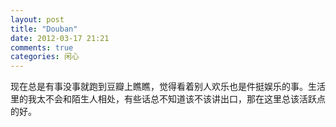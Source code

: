 ```yaml
---
layout: post
title: "Douban"
date: 2012-03-17 21:21
comments: true
categories: 闲心
---
```


现在总是有事没事就跑到豆瓣上瞧瞧，觉得看着别人欢乐也是件挺娱乐的事。生活里的我太不会和陌生人相处，有些话总不知道该不该讲出口，那在这里总该活跃点的好。